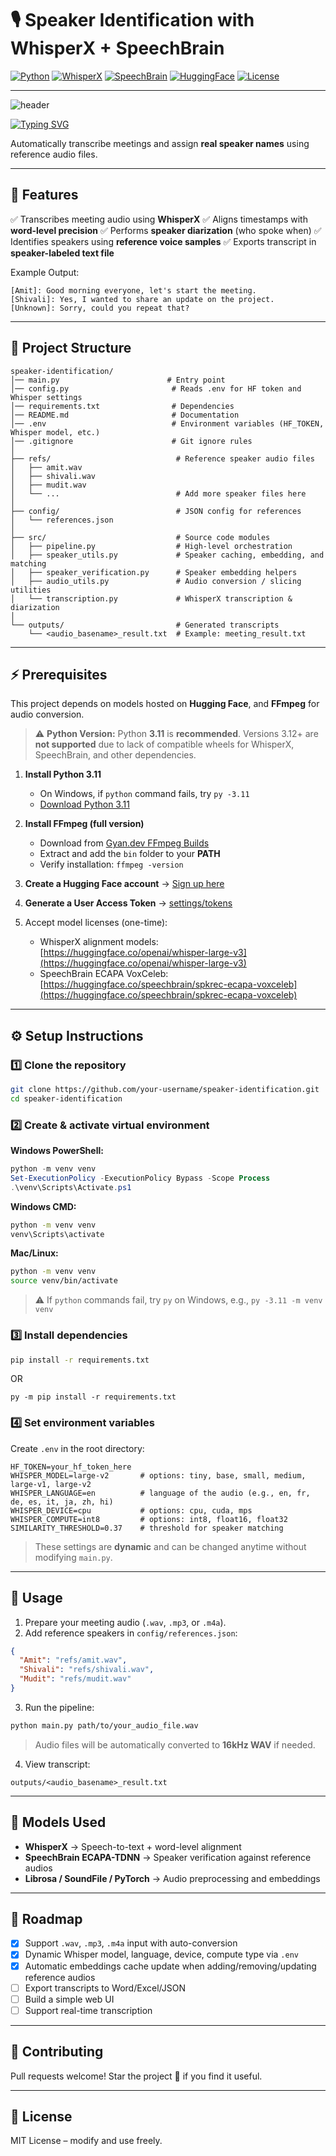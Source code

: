 # 🎙️ Speaker Identification with WhisperX + SpeechBrain

[![Python](https://img.shields.io/badge/Python-3.9%2B-blue?logo=python\&logoColor=white)](https://www.python.org/)
[![WhisperX](https://img.shields.io/badge/WhisperX-Transcription-orange?logo=openai\&logoColor=white)](https://github.com/m-bain/whisperx)
[![SpeechBrain](https://img.shields.io/badge/SpeechBrain-Speaker%20Verification-green)](https://huggingface.co/speechbrain/spkrec-ecapa-voxceleb)
[![HuggingFace](https://img.shields.io/badge/Models-HuggingFace-yellow?logo=huggingface\&logoColor=white)](https://huggingface.co)
[![License](https://img.shields.io/badge/License-MIT-lightgrey)](LICENSE)

---

![header](https://capsule-render.vercel.app/api?type=waving\&color=gradient\&height=200\&section=header\&text=Meeting+Transcriber\&fontSize=40\&fontAlignY=35\&desc=WhisperX+%2B+SpeechBrain\&descAlignY=55\&animation=fadeIn)

[![Typing SVG](https://readme-typing-svg.herokuapp.com?font=Fira+Code\&duration=3000\&pause=1000\&color=F77D26\&center=true\&vCenter=true\&width=435\&lines=🎙️+Meeting+Transcription;👥+Speaker+Diarization;🗣️+Custom+Speaker+Labels)](https://git.io/typing-svg)

Automatically transcribe meetings and assign **real speaker names** using reference audio files.

---

## 🚀 Features

✅ Transcribes meeting audio using **WhisperX**
✅ Aligns timestamps with **word-level precision**
✅ Performs **speaker diarization** (who spoke when)
✅ Identifies speakers using **reference voice samples**
✅ Exports transcript in **speaker-labeled text file**

Example Output:

```
[Amit]: Good morning everyone, let's start the meeting.  
[Shivali]: Yes, I wanted to share an update on the project.  
[Unknown]: Sorry, could you repeat that?  
```

---

## 📂 Project Structure

```
speaker-identification/
│── main.py                        # Entry point
│── config.py                       # Reads .env for HF token and Whisper settings
│── requirements.txt                # Dependencies
│── README.md                       # Documentation
│── .env                            # Environment variables (HF_TOKEN, Whisper model, etc.)
│── .gitignore                      # Git ignore rules
│
├── refs/                            # Reference speaker audio files
│   ├── amit.wav
│   ├── shivali.wav
│   ├── mudit.wav
│   └── ...                          # Add more speaker files here
│
├── config/                          # JSON config for references
│   └── references.json
│
├── src/                             # Source code modules
│   ├── pipeline.py                  # High-level orchestration
│   ├── speaker_utils.py             # Speaker caching, embedding, and matching
│   ├── speaker_verification.py      # Speaker embedding helpers
│   ├── audio_utils.py               # Audio conversion / slicing utilities
│   └── transcription.py             # WhisperX transcription & diarization
│
└── outputs/                         # Generated transcripts
    └── <audio_basename>_result.txt  # Example: meeting_result.txt
```

---

## ⚡ Prerequisites

This project depends on models hosted on **Hugging Face**, and **FFmpeg** for audio conversion.

> ⚠️ **Python Version:** Python **3.11** is **recommended**. Versions 3.12+ are **not supported** due to lack of compatible wheels for WhisperX, SpeechBrain, and other dependencies.

1. **Install Python 3.11**

   * On Windows, if `python` command fails, try `py -3.11`
   * <a href="https://www.python.org/downloads/release/python-3110/" target="_blank">Download Python 3.11</a>


2. **Install FFmpeg (full version)**

   * Download from [Gyan.dev FFmpeg Builds](https://www.gyan.dev/ffmpeg/builds/)
   * Extract and add the `bin` folder to your **PATH**
   * Verify installation: `ffmpeg -version`

3. **Create a Hugging Face account** → [Sign up here](https://huggingface.co/join)

4. **Generate a User Access Token** → [settings/tokens](https://huggingface.co/settings/tokens)

5. Accept model licenses (one-time):

   * WhisperX alignment models: [https://huggingface.co/openai/whisper-large-v3](https://huggingface.co/openai/whisper-large-v3)
   * SpeechBrain ECAPA VoxCeleb: [https://huggingface.co/speechbrain/spkrec-ecapa-voxceleb](https://huggingface.co/speechbrain/spkrec-ecapa-voxceleb)

---

## ⚙️ Setup Instructions

### 1️⃣ Clone the repository

```bash
git clone https://github.com/your-username/speaker-identification.git
cd speaker-identification
```

### 2️⃣ Create & activate virtual environment

**Windows PowerShell:**

```powershell
python -m venv venv
Set-ExecutionPolicy -ExecutionPolicy Bypass -Scope Process
.\venv\Scripts\Activate.ps1
```

**Windows CMD:**

```cmd
python -m venv venv
venv\Scripts\activate
```

**Mac/Linux:**

```bash
python -m venv venv
source venv/bin/activate
```

> ⚠️ If `python` commands fail, try `py` on Windows, e.g., `py -3.11 -m venv venv`

### 3️⃣ Install dependencies

```bash
pip install -r requirements.txt
```
OR 
```if pip is not defined
py -m pip install -r requirements.txt
```

### 4️⃣ Set environment variables

Create `.env` in the root directory:

```env
HF_TOKEN=your_hf_token_here
WHISPER_MODEL=large-v2       # options: tiny, base, small, medium, large-v1, large-v2
WHISPER_LANGUAGE=en          # language of the audio (e.g., en, fr, de, es, it, ja, zh, hi)
WHISPER_DEVICE=cpu           # options: cpu, cuda, mps
WHISPER_COMPUTE=int8         # options: int8, float16, float32
SIMILARITY_THRESHOLD=0.37    # threshold for speaker matching
```

> These settings are **dynamic** and can be changed anytime without modifying `main.py`.

---

## 🎤 Usage

1. Prepare your meeting audio (`.wav`, `.mp3`, or `.m4a`).
2. Add reference speakers in `config/references.json`:

```json
{
  "Amit": "refs/amit.wav",
  "Shivali": "refs/shivali.wav",
  "Mudit": "refs/mudit.wav"
}
```

3. Run the pipeline:

```bash
python main.py path/to/your_audio_file.wav
```

> Audio files will be automatically converted to **16kHz WAV** if needed.

4. View transcript:

```
outputs/<audio_basename>_result.txt
```

---

## 🧠 Models Used

* **WhisperX** → Speech-to-text + word-level alignment
* **SpeechBrain ECAPA-TDNN** → Speaker verification against reference audios
* **Librosa / SoundFile / PyTorch** → Audio preprocessing and embeddings

---

## 🚧 Roadmap

* [x] Support `.wav`, `.mp3`, `.m4a` input with auto-conversion
* [x] Dynamic Whisper model, language, device, compute type via `.env`
* [x] Automatic embeddings cache update when adding/removing/updating reference audios
* [ ] Export transcripts to Word/Excel/JSON
* [ ] Build a simple web UI
* [ ] Support real-time transcription

---

## 🤝 Contributing

Pull requests welcome!
Star the project 🌟 if you find it useful.

---

## 📜 License

MIT License – modify and use freely.


